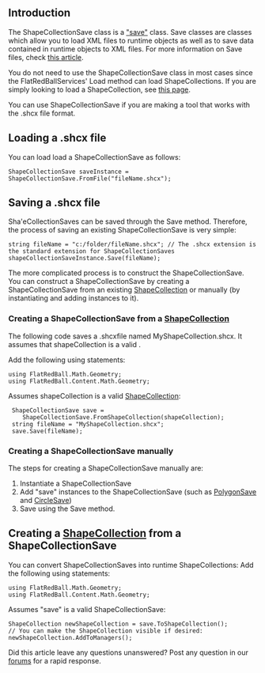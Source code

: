 ## Introduction

The ShapeCollectionSave class is a ["save"](/frb/docs/index.php?title=Tutorials:Save_Classes.md "Tutorials:Save Classes") class. Save classes are classes which allow you to load XML files to runtime objects as well as to save data contained in runtime objects to XML files. For more information on Save files, check [this article](/frb/docs/index.php?title=Tutorials:Save_Classes.md "Tutorials:Save Classes").

You do not need to use the ShapeCollectionSave class in most cases since the FlatRedBallServices' Load method can load ShapeCollections. If you are simply looking to load a ShapeCollection, see [this page](/frb/docs/index.php?title=FlatRedBall.Math.Geometry.ShapeCollection#Loading_a_ShapeCollection.md "FlatRedBall.Math.Geometry.ShapeCollection").

You can use ShapeCollectionSave if you are making a tool that works with the .shcx file format.

## Loading a .shcx file

You can load load a ShapeCollectionSave as follows:

    ShapeCollectionSave saveInstance = ShapeCollectionSave.FromFile("fileName.shcx");

## Saving a .shcx file

Sha'eCollectionSaves can be saved through the Save method. Therefore, the process of saving an existing ShapeCollectionSave is very simple:

    string fileName = "c:/folder/fileName.shcx"; // The .shcx extension is the standard extension for ShapeCollectionSaves
    shapeCollectionSaveInstance.Save(fileName);

The more complicated process is to construct the ShapeCollectionSave. You can construct a ShapeCollectionSave by creating a ShapeCollectionSave from an existing [ShapeCollection](/frb/docs/index.php?title=FlatRedBall.Math.Geometry.ShapeCollection.md "FlatRedBall.Math.Geometry.ShapeCollection") or manually (by instantiating and adding instances to it).

### Creating a ShapeCollectionSave from a [ShapeCollection](/frb/docs/index.php?title=FlatRedBall.Math.Geometry.ShapeCollection.md "FlatRedBall.Math.Geometry.ShapeCollection")

The following code saves a .shcxfile named MyShapeCollection.shcx. It assumes that shapeCollection is a valid .

Add the following using statements:

    using FlatRedBall.Math.Geometry;
    using FlatRedBall.Content.Math.Geometry;

Assumes shapeCollection is a valid [ShapeCollection](/frb/docs/index.php?title=FlatRedBall.Math.Geometry.ShapeCollection.md "FlatRedBall.Math.Geometry.ShapeCollection"):

     ShapeCollectionSave save =
        ShapeCollectionSave.FromShapeCollection(shapeCollection);
     string fileName = "MyShapeCollection.shcx";
     save.Save(fileName);

### Creating a ShapeCollectionSave manually

The steps for creating a ShapeCollectionSave manually are:

1.  Instantiate a ShapeCollectionSave
2.  Add "save" instances to the ShapeCollectionSave (such as [PolygonSave](/frb/docs/index.php?title=FlatRedBall.Content.Polygon.PolygonSave.md "FlatRedBall.Content.Polygon.PolygonSave") and [CircleSave](/frb/docs/index.php?title=FlatRedBall.Content.Math.Geometry.CircleSave&action=edit&redlink=1.md "FlatRedBall.Content.Math.Geometry.CircleSave (page does not exist)"))
3.  Save using the Save method.

## Creating a [ShapeCollection](/frb/docs/index.php?title=FlatRedBall.Math.Geometry.ShapeCollection.md "FlatRedBall.Math.Geometry.ShapeCollection") from a ShapeCollectionSave

You can convert ShapeCollectionSaves into runtime ShapeCollections: Add the following using statements:

    using FlatRedBall.Math.Geometry;
    using FlatRedBall.Content.Math.Geometry;

Assumes "save" is a valid ShapeCollectionSave:

    ShapeCollection newShapeCollection = save.ToShapeCollection();
    // You can make the ShapeCollection visible if desired:
    newShapeCollection.AddToManagers();

Did this article leave any questions unanswered? Post any question in our [forums](/frb/forum/.md) for a rapid response.
